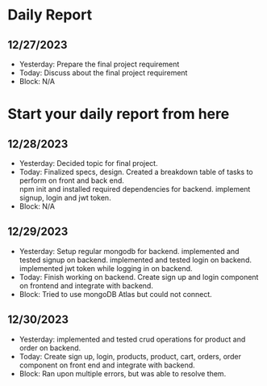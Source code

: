 # Daily Report
## 12/27/2023
* Yesterday: Prepare the final project requirement
* Today: Discuss about the final project requirement
* Block: N/A
# Start your daily report from here

## 12/28/2023

* Yesterday: 
    Decided topic for final project. 
* Today:
    Finalized specs, design.
    Created a breakdown table of tasks to perform on front and back end.       
    npm init and installed required dependencies for backend.
    implement signup, login and jwt token. 
* Block: N/A

## 12/29/2023
* Yesterday:
    Setup regular mongodb for backend. 
    implemented and tested signup on backend.
    implemented and tested login on backend. 
    implemented jwt token while logging in on backend. 
* Today: 
    Finish working on backend. 
    Create sign up and login component on frontend and integrate with backend.
* Block:
    Tried to use mongoDB Atlas but could not connect. 

## 12/30/2023
* Yesterday:
    implemented and tested crud operations for product and order on backend. 
* Today: 
   Create sign up, login, products, product, cart, orders, order component on front end and integrate with backend. 
* Block:
    Ran upon multiple errors, but was able to resolve them.  


    
    



